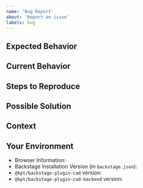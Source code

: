 ```yaml
---
name: 'Bug Report'
about: 'Report an issue'
labels: bug
---
```


<!--- Provide a general summary of the bug in the Title above -->

## Expected Behavior

<!--- Tell us what should happen -->

## Current Behavior

<!--- Tell us what happens instead -->

## Steps to Reproduce

<!--- Provide a link to a live example, or an unambiguous set of steps to -->
<!--- reproduce this bug. Include code or configuration to reproduce, if relevant -->

## Possible Solution

<!--- Not obligatory, but suggest a fix/reason for the bug, -->
<!--- or ideas as to the implementation of the addition or change -->

## Context

<!--- How has this issue affected you? What are you trying to accomplish? -->
<!--- Providing context (e.g. links to configuration settings, -->
<!--- stack trace or log data) helps us come up with a solution that is most useful in the real world -->

## Your Environment

<!--- Include as many relevant details about the environment you experienced the bug in -->

- Browser Information: <!--- For example Google Chrome 97.0.4692.99 -->
- Backstage Installation Version (in `backstage.json`): <!--- For example 1.1.1 -->
- `@kpt/backstage-plugin-cad` version: <!--- For example 0.1.0 -->
- `@kpt/backstage-plugin-cad-backend` version: <!--- For example 0.1.0 -->

